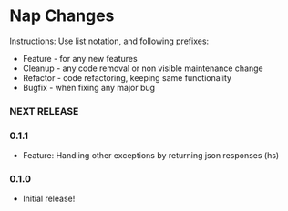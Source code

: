 Nap Changes
==============

Instructions:
Use list notation, and following prefixes:

- Feature - for any new features
- Cleanup - any code removal or non visible maintenance change
- Refactor - code refactoring, keeping same functionality
- Bugfix - when fixing any major bug


### NEXT RELEASE


### 0.1.1

- Feature: Handling other exceptions by returning json responses (hs)


### 0.1.0

- Initial release!

